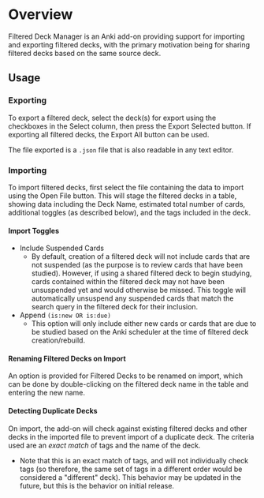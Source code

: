 #  Overview
Filtered Deck Manager is an Anki add-on providing support for importing and exporting filtered decks, with the primary motivation being for sharing filtered decks based on the same source deck. 
<br />

## Usage
### Exporting
To export a filtered deck, select the deck(s) for export using the checkboxes in the Select column, then press the Export Selected button. If exporting all filtered decks, the Export All button can be used.

The file exported is a `.json` file that is also readable in any text editor.

### Importing
To import filtered decks, first select the file containing the data to import using the Open File button. This will stage the filtered decks in a table, showing data including the Deck Name, estimated total number of cards, additional toggles (as described below), and the tags included in the deck.

#### Import Toggles
* Include Suspended Cards
    * By default, creation of a filtered deck will not include cards that are not suspended (as the purpose is to review cards that have been studied). However, if using a shared filtered deck to begin studying, cards contained within the filtered deck may not have been unsuspended yet and would otherwise be missed. This toggle will automatically unsuspend any suspended cards that match the search query in the filtered deck for their inclusion.
* Append `(is:new OR is:due)`
    * This option will only include either new cards or cards that are due to be studied based on the Anki scheduler at the time of filtered deck creation/rebuild.

#### Renaming Filtered Decks on Import
An option is provided for Filtered Decks to be renamed on import, which can be done by double-clicking on the filtered deck name in the table and entering the new name.

#### Detecting Duplicate Decks
On import, the add-on will check against existing filtered decks and other decks in the imported file to prevent import of a duplicate deck. The criteria used are an *exact match* of tags and the name of the deck.
* Note that this is an exact match of tags, and will not individually check tags (so therefore, the same set of tags in a different order would be considered a "different" deck). This behavior may be updated in the future, but this is the behavior on initial release.